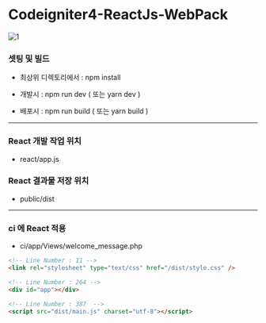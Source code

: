 # Codeigniter4-ReactJs-WebPack

![1](https://user-images.githubusercontent.com/15817249/82941028-a47eaa80-9fd0-11ea-864d-6f35f6cd556b.jpg)

### 셋팅 및 빌드

- 최상위 디렉토리에서 : npm install

- 개발시 : npm run dev ( 또는 yarn dev )
- 배포시 : npm run build ( 또는 yarn build )

---

### React 개발 작업 위치

- react/app.js

### React 결과물 저장 위치

- public/dist

---

### ci 에 React 적용

- ci/app/Views/welcome_message.php

```html
<!-- Line Number : 11 -->
<link rel="stylesheet" type="text/css" href="/dist/style.css" />
```

```html
<!-- Line Number : 264 -->
<div id="app"></div>
```

```html
<!-- Line Number : 387  -->
<script src="dist/main.js" charset="utf-8"></script>
```
